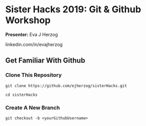 # Sister Hacks 2019: Git & Github Workshop

**Presenter:** Eva J Herzog

linkedin.com/in/evajherzog

## Get Familiar With Github

### Clone This Repository

`git clone https://github.com/ejherzog/sisterHacks.git`

`cd sisterHacks`

### Create A New Branch

`git checkout -b <yourGithubUsername>`
